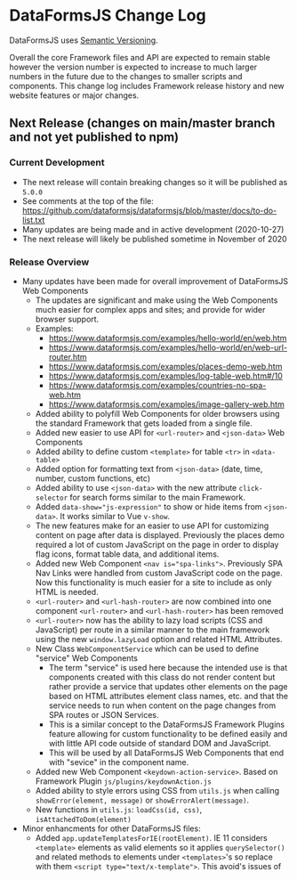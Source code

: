 # DataFormsJS Change Log

DataFormsJS uses [Semantic Versioning](https://docs.npmjs.com/about-semantic-versioning).

Overall the core Framework files and API are expected to remain stable however the version number is expected to increase to much larger numbers in the future due to the changes to smaller scripts and components. This change log includes Framework release history and new website features or major changes.

## Next Release (changes on main/master branch and not yet published to npm)

### Current Development

* The next release will contain breaking changes so it will be published as `5.0.0`
* See comments at the top of the file: https://github.com/dataformsjs/dataformsjs/blob/master/docs/to-do-list.txt
* Many updates are being made and in active development (2020-10-27)
* The next release will likely be published sometime in November of 2020

### Release Overview

* Many updates have been made for overall improvement of DataFormsJS Web Components
  * The updates are significant and make using the Web Components much easier for complex apps and sites; and provide for wider browser support.
  * Examples:
    * https://www.dataformsjs.com/examples/hello-world/en/web.htm
    * https://www.dataformsjs.com/examples/hello-world/en/web-url-router.htm
    * https://www.dataformsjs.com/examples/places-demo-web.htm
    * https://www.dataformsjs.com/examples/log-table-web.htm#/10
    * https://www.dataformsjs.com/examples/countries-no-spa-web.htm
    * https://www.dataformsjs.com/examples/image-gallery-web.htm
  * Added ability to polyfill Web Components for older browsers using the standard Framework that gets loaded from a single file.
  * Added new easier to use API for `<url-router>` and `<json-data>` Web Components
  * Added ability to define custom `<template>` for table `<tr>` in `<data-table>`
  * Added option for formatting text from `<json-data>` (date, time, number, custom functions, etc)
  * Added ability to use `<json-data>` with the new attribute `click-selector` for search forms similar to the main Framework.
  * Added `data-show="js-expression"` to show or hide items from `<json-data>`. It works similar to Vue `v-show`.
  * The new features make for an easier to use API for customizing content on page after data is displayed. Previously the places demo required a lot of custom JavaScript on the page in order to display flag icons, format table data, and additional items.
  * Added new Web Component `<nav is="spa-links">`. Previously SPA Nav Links were handled from custom JavaScript code on the page. Now this functionality is much easier for a site to include as only HTML is needed.
  * `<url-router>` and `<url-hash-router>` are now combined into one component `<url-router>` and `<url-hash-router>` has been removed
  * `<url-router>` now has the ability to lazy load scripts (CSS and JavaScript) per route in a similar manner to the main framework using the new `window.lazyLoad` option and related HTML Attributes.
  * New Class `WebComponentService` which can be used to define "service" Web Components
    * The term "service" is used here because the intended use is that components created with this class do not render content but rather provide a service that updates other elements on the page based on HTML attributes element class names, etc. and that the service needs to run when content on the page changes from SPA routes or JSON Services.
    * This is a similar concept to the DataFormsJS Framework Plugins feature allowing for custom functionality to be defined easily and with little API code outside of standard DOM and JavaScript.
    * This will be used by all DataFormsJS Web Components that end with "sevice" in the component name.
  * Added new Web Component `<keydown-action-service>`. Based on Framework Plugin `js/plugins/keydownAction.js`
  * Added ability to style errors using CSS from `utils.js` when calling `showError(element, message)` or `showErrorAlert(message)`.
  * New functions in `utils.js`: `loadCss(id, css)`, `isAttachedToDom(element)`
* Minor enhancments for other DataFormsJS files:
  * Added `app.updateTemplatesForIE(rootElement)`. IE 11 considers `<template>` elements as valid elements so it applies `querySelector()` and related methods to elements under `<templates>`'s so replace with them `<script type="text/x-template">`. This avoid's issues of <template> elements that contain embedded content. Previously this was only handled once per page load but now is handled (for IE only) when views are rendered.
  * Added features in `js/plugins/dataBind.js` based on the Web Components version.
  * New file `js/extensions/format.js` which is used with the Web Components Polyfill
  * Updated `js/plugins/filter.js` so that it shows 0 count for empty tables. Previously it expected the table to have at least one `<tbody>` element. A similar update was made for `js/web-components/input-filter.js`
  * Previously if using `<template>` with `jsonData` page types all `.is-loading, .has-error, .is-loaded` elements could quickly flash on screen during page changes. This has been fixed.
* Enhancements for "JavaScript Controls" in the standard Framework. The Framework JavaScript Controls are a similar concept to Web Components but work with all Browsers.
  * Added ability to easily reload  by calling `app.activeJsControls(control)`. Updating already loaded controls is not common but can be used in very specific scenarios. For example the new Web Components Polyfill uses it.
  * Update API to include `model` as a parameter in `control.onLoad(element, model)`
  * Specific controls `<data-table>` and `<data-list>` have significant new functionality based on the matching Web Components that allows for basic templating from HTML. The template syntax is based on JavaScript template literals (template strings) and with the new features basic sites or apps that previously required Handlebars or Vue for templating could possibly use these instead. Use of templating requires using a new file `js/extensions/jsTemplate.js`.
  * Data Attributes for JavaScript controls will not use boolean data types when "true" or "false" are specified. This was created for the new `data-load-only-once` attribute added to `js/controls/json-data.js` for compatability with the Web Components version. A new `fromCache` option was added as a parameter to `onFetch` based on this change.
  * Added new functions `app.unloadUnattachedJsControls()` and `app.unloadJsControl(jsControl)`. They are mostly for internal use but are available for advanced usage if needed.
* Image Gallery Update for Overlay when `title/alt` is not used:
  * All versions updated (Web Component, Framework Plugin, React)
  * By default if title is not used the position `{index}/{end}` is displayed. Previously it aligned to the left of the screen. Now it will be aligned in the right of the screen only if title is missing which matches the behavior if the title is included
  * To change position see the following CSS examples (works in all browsers included IE):
    * `.image-gallery-overlay div.no-title { justify-content: flex-start; }`
    * `.image-gallery-overlay div.no-title { justify-content: center; }`
* Bug fix for `js/pages/entryForm.js` where the `saveUrl` did not allow for variables from the model if the URL of the page did not include any URL parameters.

### Breaking Changes

For the standard Framework most breaking changes are minor and only expected to affect internal API's and examples. Several Framework "JavaScript Controls" were updated to match behavior of the Web Components in order to provide more features and so they can be used with the new Web Components Polyfill. If you developed a site or app with any of the breaking changes they are quick to update.

The Web Components have the most complex breaking changes related to API usage however due to the complexity of the earlier API it's unlikely to affect any site. If a site did use the ealier API it is generally quick to update as well.

* Removed `<url-hash-router>`
  * This can now be replaced with `<url-router>`
  * `<url-router>` previously only worked with HTML5 History Routes `pushState/popstate`. To use history routes now use `<url-router mode="history">`
* `js/web-components/utils.js` - Removed `showOldBrowserWarning()`. The feature has been replaced with the new `js/web-components/polyfill.js` and a function `usingWebComponentsPolyfill()`
* Web Components API for `<json-data>`, `<url-router>` have been changed significantly. Previously the API required `async/await` from module JavaScript and was complex to use. It has now been simplified so that events bubble up to the document can be handled easily from the root document event listener and so standard JavaScript functions can be called from HTML attributes.
  * **Before Update:** https://github.com/dataformsjs/dataformsjs/blob/c23bf5e4cd9e826c61313877ae0c2d2da6d6f889/examples/places-demo-web.htm
  * **After Update:** https://github.com/dataformsjs/dataformsjs/blob/master/examples/places-demo-web.htm
* `js/plugins/filter.js` - Removed error alert for text `Column filter requires a table to be correctly defined` that happened if a table was missing when the filter was loaded. The reason is that it makes sense for certain apps to have a defined filter and only optionally include the table.
* `js/controls/data-table.js` - Replaced `data-source` with `data-bind` and now `<data-table>` will be converted to a `<div>` with a `<table>` in the `<div>` instead of converting to a `<table>` directly. Additionaly `<template>` support has been added.
  * Code before Update:
  ~~~html
  <data-table
      class="countries click-to-highlight"
      data-source="countries"
      data-labels="Code, Name, Size (KM), Population, Continent"
      data-i18n-attr="data-labels"
      data-sort
      data-sort-class-odd="row-odd"
      data-sort-class-even="row-even">
  </data-table>
  ~~~
  * Code after Update:
  ~~~html
  <data-table
      data-bind="countries"
      data-labels="Code, Name, Size (KM), Population, Continent"
      data-i18n-attr="data-labels"
      data-table-attr="
          class=countries click-to-highlight,
          data-sort
          data-sort-class-odd=row-odd,
          data-sort-class-even=row-even">
  </data-table>
  ~~~
  * See code comments in examples for more:
    * `http://127.0.0.1:8080/places-demo-js` - https://github.com/dataformsjs/dataformsjs/blob/master/examples/places-demo-js.htm
* `js/controls/data-list.js`
  * Replaced `data-source` with `data-bind` and now `<data-list>` will be converted to a `<div>` with a `<ul>` in the `<div>` instead of converting to a `<ul>` directly.
  * `<template>` support has been added.
* `js\web-components\data-list.js`
  * Removed `root-class` attribute and replaced it with `root-attr` which allows for any attribute
* Rename `jsPlugins.js` function `refreshJsPlugins()` to `refreshPlugins()` so it matches the standard Framework.
  * Affects Web Components and React
  * `js/web-components/jsPlugins.js`
  * `js/react/jsPlugins.js`
* Combined Framework Pluings `js/pugins/navList.js` and `js/pugins/navLinks.js`
  * All demos used `navLinks.js` and only the main site used `navList.js`
  * `navList.js` has been deleted but the functionality can now be handled by using `navLinks.js` and setting the following option from JavaScript: `app.plugins.navLinks.itemSelector = 'nav li';`

## 4.8.0 (October 5, 2020)

* Added new API function for Framework plugins for reloading plugin.
  * `app.plugins[name].reload()`
  * This makes using plugins easier for basic HTML pages that are not Single Page Apps (SPA).
  * Example usage, before the update if an basic HTML app make content changes and needed to reload a plugin it would look like this for plugins that needed to call `onRouteUnload()`:
    * ```js
      app.plugins.imageGallery.onRouteUnload();
      app.refreshPlugins();
      ```
    * or:
    * ```js
      app.plugins.imageGallery.onRouteUnload();
      app.plugins.imageGallery.onRendered();
      ```
  * Now a single easier to read line can be used:
    ```js
    app.plugins.imageGallery.reload();
    ```
  * The function gets defined and added automatically by the root `DataFormsJS|app` object when `app.addPlugin()` is called. If a reload function or property already exists on the plugin the no change is made to the plugin.
  * File updated: `js/DataFormsJS.js` https://github.com/dataformsjs/dataformsjs/blob/master/js/DataFormsJS.js
* Added default `cursor: pointer` for React and Framework Image Gallery Controls.
  * Files Updated:
    * `js/plugins/imageGallery.js` https://github.com/dataformsjs/dataformsjs/blob/master/js/plugins/imageGallery.js
    * `js/react/es6/ImageGallery.js` https://github.com/dataformsjs/dataformsjs/blob/master/js/react/es6/ImageGallery.js
  * The Web Component Version `js/web-components/image-gallery.js` already had this behavior.

## 4.7.1 (October 1, 2020)

* Fixed warnings that showed up on React DevTools when using development builds. The errors didn't affect production builds of React so it wasn't caught earlier.
  * `js/react/es6/JsonData.js` https://github.com/dataformsjs/dataformsjs/blob/master/js/react/es6/JsonData.js
  * `js/react/es6/ImageGallery.js` https://github.com/dataformsjs/dataformsjs/blob/master/js/react/es6/ImageGallery.js
  * Also related updated all React Examples to not have warnings. Example, replaced `class` with `className` in HTML examples.

## 4.7.0 (October 1, 2020)

* `js/plugins/clickUrlAction.js`
  * Added actions `refresh-plugins` and `call-function`
  * `refresh-plugins` can be used on Vue apps instead of `update-view` which only works for Handlebars and other templating engines
  * `refresh-plugins` is used on the Vue Entry Form Demo https://www.dataformsjs.com/examples/entry-form-demo-vue.htm
  * `call-function` is generic and allows an app to call any global JavaScript function

## 4.6.3 (September 30, 2020)

* Image Gallery Controls
  * Added opacity change on forward and back button hover for desktop users
  * Reason is because the pointer cursor shows for the entire screen so having opacity change on the button hover provides better indication that the button action is different than the image or overlay.
  * All controls updated:
    * `js/web-components/image-gallery.js` https://github.com/dataformsjs/dataformsjs/blob/master/js/web-components/image-gallery.js
    * `js/plugins/imageGallery.js` https://github.com/dataformsjs/dataformsjs/blob/master/js/plugins/imageGallery.js
    * `js/react/es6/ImageGallery.js` https://github.com/dataformsjs/dataformsjs/blob/master/js/react/es6/ImageGallery.js

## 4.6.2 (September 30, 2020)

* `js/plugins/listEditor.js` - Bug fix where `<input type="checkbox">` or `<input type="radio">` did not track changes on some modern browsers `Samsung Internet for Android` and `UC Browser - Windows Desktop`. The reason is because `oninput` was used instead of `onchange`. Previously `onchange` was only used for `IE 11` but now it's used for all browsers on checkboxes and radio controls.
* Fixed Local development issue (localhost only) with `UC Browser` where `https://polyfill.io` was not included in the CSP (Content Security Policy)
  * https://github.com/dataformsjs/dataformsjs/blob/master/examples/server.js

## 4.6.1 (September 30, 2020)

* `js/plugins/filter.js` - Previous release included improved filter for `<select>` and `<textarea>` but did not include them on the optimization check if `<input>` was missing.
* `js/web-components/url-router.js` - Removed old commented out functions that were never used but accidently left in code. Fix invalid query selector `a[href^="/"]:not([data-no-pushstate])` that was missing that last `)`. This didn't cause an error on any tested browsers. It would cause an error on IE or older iOS/Safari however those browsers don't support Web Components anyways.
* Additionally the JSX Loader Docs have been updated with additional info on using `<LazyLoad>`
  * https://github.com/dataformsjs/dataformsjs/blob/master/docs/jsx-loader.md
  * https://github.com/dataformsjs/dataformsjs/blob/master/docs/jsx-loader.pt-BR.md
  * https://github.com/dataformsjs/dataformsjs/blob/master/docs/jsx-loader.zh-CN.md

## 4.6.0 (September 29, 2020)

### Release Overview

* This release contains many small updates, in general:
  * Framework Entry Form Scripts now work with Vue. The existing Handlebars demo has been updated and a new Vue demo created.
  * Vue 3.0.0 has been confirmed to work with DataFormsJS. No changes needed from previous release, however some new functions are available for working with Vue.
  * Image Gallery controls are updated for improved User Experience (UX) and better Accessibility on Desktop Computers.
  * Image Gallery now includes support for next-gen images (AVIF and WebP)

### Release Details

* Added features and additional examples pages for Vue
  * All Handlebar Examples now have a corresponding Vue Example
  * All Standard Framework files now support Vue
  * Originally DataFormsJS was created to use Handlebars so until this release not all Framework scripts worked with Vue
* Confirmed Vue 3.0.0 Release works with the Framework, previously earlier Beta and Release Candidate versions were confirmed.
  * https://www.dataformsjs.com/unit-testing/vue-3
  * Most pages currently point to the latest release of Vue 2 `2.6.12` so that they work with IE and older mobile devices
* Added Vue support for the Framework `entryForm` page object and related plugins
  * Both Vue 2 and Vue 3 are supported
  * Scripts Updated:
    * `js/pages/entryForm.js` https://github.com/dataformsjs/dataformsjs/blob/master/js/pages/entryForm.js
    * `js/plugins/listEditor.js` https://github.com/dataformsjs/dataformsjs/blob/master/js/plugins/listEditor.js
    * `js/plugins/clickUrlAction.js` https://github.com/dataformsjs/dataformsjs/blob/master/js/plugins/clickUrlAction.js
  * New Demo is available for Vue, previously these scripts only worked with template engines such as Handlebars.
  * https://www.dataformsjs.com/examples/entry-form-demo-vue.htm
  * Added support for `hidden` attribute on the `entryForm` page object when using `class="show-after-form-load"` elements. Peviously `style="display:none;"` was required on the element.
* `entryForm.js` - Additional Updates:
  * Improved IE 11 support so that `null` values to not get displayed as `"null"` strings in input elements when adding new records.
  * Replaced Internal Model Prop `textMessages: { savingRecord: 'Saving Record...', deletingRecord, recordSaved, recordDeleted, confirmDelete, }` with `savingRecordText: 'Saving Record...'` and related properties so that apps can overwrite the default action text from an HTML template.
* Add Vue Directive `format-yes-no` to `js/extensions/vue-directives.js`
  * If the case-insensitive value to bind is one of the following `[true, 1, yes]` then `Yes` will be displayed otherwise `No` will be displayed.
* `js/DataFormsJS.js` https://github.com/dataformsjs/dataformsjs/blob/master/js/DataFormsJS.js
  * Added new helper functions for working with Vue
    * `app.isUsingVue()`
    * `app.isUsingVue2()`
    * `app.isUsingVue3()`
    * These function would generally be used by page objects, plugins, etc that need to support both Vue and other templating engines such as Handlebars.
  * Added a helpful `console.error()` message for developers if a `data-lazy-load="name"` script was not found
  * Converted two `console.info` statements to `console.warn`
* `js/extensions/events.js` https://github.com/dataformsjs/dataformsjs/blob/master/js/extensions/events.js
  * Converted two `console.log` statements to `console.error()` statements and added an additional `console.error()`. These provide helpful messages to developers.
* `js/extensions/validation.js` https://github.com/dataformsjs/dataformsjs/blob/master/js/extensions/validation.js
  * Added seperate text message for integer validation: `app.validation.text.typeNumberInt = '[{field}] needs to be entered as a integer.'`. This can be overwritten by an app.
  * Bug fix were `data-type="int|float"` would return `true` for invalid numbers when `parseInt()` and `parseFloat()` failed. This didn't affect the numbers sent to the server and only client-side validation messages.
* Entry Form and List Editor Updates for IE
  * Example Page was previously broken on IE due to `js/pages/entryForm.js` being loaded without a polyfill for `Object.assign`. Using `app.LazyLoad` in the page HTML fixed the example. They entry form and related code worked with IE, simply the example was not working.
    * https://www.dataformsjs.com/examples/entry-form-demo-hbs.htm
  * `js/plugins/listEditor.js` - Fix so that checkbox and radio changes would be tracked. This affected IE 11 because IE 11 was not tracking `element.oninput` for checkboxes and radio inputs.
* Added Framework Plugin for pickadate.js - https://amsul.ca/pickadate.js/
  * `js/plugins/pickadate.js` https://github.com/dataformsjs/dataformsjs/blob/master/js/plugins/pickadate.js
  * Example is included on the entry form demos
* `js/plugins/filter.js` https://github.com/dataformsjs/dataformsjs/blob/master/js/plugins/filter.js
  * Added new attribute `data-filter-search-text="{{search text}}"` that can be used to specify the text that should be filter rather than the element's `textContent` and `<input>` elements
  * Example usage is on the main site's quick reference page. Previously all text was included in the filter which resulted in too many code templates being returned.
  * With the new feature only the Title text is included in the feature which results in a better user experience (UX).
  * https://www.dataformsjs.com/en/quick-reference
* `js/web-components/data-list.js` https://github.com/dataformsjs/dataformsjs/blob/master/js/web-components/data-list.js
  * Added support for `index` enumeration variable in the rendered template.
  * This can be used to add a `tabindex` to the rendered HTML or used with other actions needed by the page.
  * If the list item object already contains and `index` property it will be used instead.
  * Template errors will now show on screen
  * New attribute `error-class` that allows for control over how errors are displayed. If not included they will use a basic style (white text, red background, margin, padding).
  * Updated Example: https://www.dataformsjs.com/examples/web-components-data-list.htm
* Image Gallery Updates
  * `js/web-components/image-gallery.js` https://github.com/dataformsjs/dataformsjs/blob/master/js/web-components/image-gallery.js
  * `js/plugins/imageGallery.js` https://github.com/dataformsjs/dataformsjs/blob/master/js/plugins/imageGallery.js
  * `js/react/es6/ImageGallery.js` https://github.com/dataformsjs/dataformsjs/blob/master/js/react/es6/ImageGallery.js
  * Update for improved User Experience (UX) on Desktop Computers:
    * All updates are for better Accessibility so that the image gallery can now fully function from either the keyboard or a mouse.
    * Added ability to show the overlay from a press of the spacebar on the keyboard. Previously a mouse click was required to show the overlay.
    * Added `Back` and `Forward` Buttons to the overlay that appear by default for Desktop computers. Previously navigation only worked through the keyboard left and right arrow keys.
    * `Back` and `Forward` Buttons will only show by default on desktop computers when the user clicks the thumbnail image. By default on Mobile devices (determine from `userAgent`) or if using the keyboard spacebar to start the overlay the buttons will now show. The reason is that the buttons can overlap the image so if using a keyboard or swiping on mobile they are not needed (or desired).
    * `Back` and `Forward` Button visibility and other features can be easily changed through CSS from the page.
  * Added support for for next-gen images (AVIF and WebP)
    * See DataFormsJS examples for usage
    * Image Format Details:
      * https://developers.google.com/speed/webp
      * https://jakearchibald.com/2020/avif-has-landed/
* `js/plugins/modalAlert.js` https://github.com/dataformsjs/dataformsjs/blob/master/js/plugins/modalAlert.js
  * Removed un-needed `console.log` statement that was left from development
* Added example with code comments for documentation of using CSP (Content Security Policy) with DataFormsJS for the examples when running from localhost
  * https://github.com/dataformsjs/dataformsjs/blob/master/examples/server.js
* Fix Date Formatting in templating functions to use no Timezone with a basic date format `YYYY-MM-DD`.
  * Previously the value would be parsed from `new Date(value)` which resulted in local timezone conversion depending on browser.
  * Updated:
    * React Class `Format.date()` - `js/react/es6/Format.js` https://github.com/dataformsjs/dataformsjs/blob/master/js/react/es6/Format.js
    * Handlebars Helper `formatDate` - `js/extensions/handlebars-helpers.js` https://github.com/dataformsjs/dataformsjs/blob/master/js/extensions/handlebars-helpers.js
    * Vue Directive `v-format-date` - `js/extensions/vue-directives.js` https://github.com/dataformsjs/dataformsjs/blob/master/js/extensions/vue-directives.js
* `js/plugins/filter.js`
  * Improved filter selection for tables that contain `<input> <select> <textarea>` in the cell nodes
* Click To Highlight Plugin and Related Updates
  * `js/plugins/clickToHighlight.js` - Prevent highlight changes when a `<a>` element is clicked. The reason is because it causes a quick flash of the highlighted style on the row before the page changes. Since the user is clicking to another page rather than highlighting a row the style change is not desired.
  * `js/web-components/data-table.js` - Added similar functionality using new attribute `highlight-class`.
  * React Places Demos have been updated with similar functionality using basic JavaScript functions.
* Updated Places Demo App for Web Components and plain JavaScript version to include custom JS code on the main page to show how Date and Number formatting can be handled
  * https://www.dataformsjs.com/examples/places-demo-web.htm
  * https://www.dataformsjs.com/examples/places-demo-js.htm

## 4.5.5 (September 11, 2020)

* Minor Bug Fix for Image Gallery Controls.
  * A console error could occur on some cases if the user was on a slow device and the image had partialy loaded but they clicked off the overlay because the `Loading...` label was being set with a `hidden` attribute after it was unloaded. An actual error alert would show on the standard framework when using `<html data-show-errors>`.
  * All Versions updated:
    * Framework Plugin: `js/plugins/imageGallery.js`
    * Web Component: `js/web-components/image-gallery.js`
    * React Component: `js/react/es6/ImageGallery.js`
* Confirmed Vue 3 (RC 10) works with the Framework, previously RC 8 was confirmed
  * https://www.dataformsjs.com/unit-testing/vue-3

## 4.5.4 (September 11, 2020)

* Minor UX (User Experience) Improvements for Image Gallery Controls.
  * Updated `Loading...` indicator so that CSS padding and background color match the index and title elements
  * Changed `Loading...` indicator so that it shows if the image takes longer than 2 seconds to load rather than 1 second. On tested mobile devices with low or mid-range bandwidth this was a better interval.
  * On Framework Plugin and Web Component `<img alt="{title}">` can be used for the overlay title if the attribute `title` is missing.
  * All Versions updated:
    * Framework Plugin: `js/plugins/imageGallery.js`
    * Web Component: `js/web-components/image-gallery.js`
    * React Component: `js/react/es6/ImageGallery.js`

## 4.5.3 (September 10, 2020)

* Improvements for UX (User Experience) of Image Gallery Controls so a `Loading...` element is displayed for images that take longer than 1 second to load. Both element and timeout can be changed through the API. All Versions updated:
  * Framework Plugin: `js/plugins/imageGallery.js`
  * Web Component: `js/web-components/image-gallery.js`
  * React Component: `js/react/es6/ImageGallery.js`
  * All example code pages updated for the new feature:
    * https://www.dataformsjs.com/examples/image-gallery-vue.htm
    * https://www.dataformsjs.com/examples/image-gallery-react.htm
    * https://www.dataformsjs.com/examples/image-gallery-hbs.htm
    * https://www.dataformsjs.com/examples/image-gallery-web.htm

## 4.5.2 (September 4, 2020)

* Minor CSS update for `js/web-components/old-browser-warning.js` so that the warning displays full screen width on IE 11 for all or most pages

## 4.5.1  (August 28, 2020)

* Add Default `z-index: 99999` to the overlay in the new Framework Plugin: `js/plugins/modalAlert.js`
  * https://github.com/dataformsjs/dataformsjs/blob/master/js/plugins/modalAlert.js

## 4.5.0  (August 28, 2020)

* Add Framework Plugin: `js/plugins/modalAlert.js`
  * Example Usage:
  ~~~html
  <style>
  .modal-overlay .modal-content {
      background-color: black;
      padding: 40px 80px;
      color: white;
      font-size: 1.5em;
  }
  </style>
  <div class="modal-content"
      hidden
      data-show-every="1 day">
    50% OFF SITEWIDE + FREE SHIPPING ON ALL U.S. ORDERS
  </div>
  ~~~
  * Attribute `data-show-every` is optional and allows for simple text to interval conversion, works only with time ranges in a single duration [second(s), minute(s), hour(s), day(s)]. Examples:
      * 30 seconds
      * 1 MINUTE
      * 12 Hours
      * 1 day
  * If the element has an optional [data-hide-on-page-load] attribute then the modal will not be displayed by default and the app can showing it by calling `app.plugins.modalAlert.showModal()`.
  * Plugin is small and easy to copy and customize if an app needs similar behavior

## 4.4.2 (August 13, 2020)

* Minor CSS updates for Image Gallery Controls so that Title and Index `div` displays to a max-width of 1300px. Code comments also updated on different options for overriding the default CSS. All Versions updated:
  * Framework Plugin: `js/plugins/imageGallery.js`
  * Web Component: `js/web-components/image-gallery.js`
  * React Component: `js/react/es6/ImageGallery.js`
* Website Updates (not affecting NPM)
  * Image Gallery Demos
    * Added Example Code and Usage to all Image Gallery Demos
    * Added Vue Demo `http://127.0.0.1:8080/image-gallery-vue`
    * Layout Improvements for IE 11 (Handlebars and React)
  * Added Vue 3 using JSX Experimental Demo: `http://127.0.0.1:8080/examples/hello-world/en/vue3-with-jsx.htm`

## 4.4.1 (August 12, 2020)

* Minor CSS updates for Image Title and Index on Image Gallery Controls so that a light transparent background shows by default. All Versions updated:
  * Framework Plugin: `js/plugins/imageGallery.js`
  * Web Component: `js/web-components/image-gallery.js`
  * React Component: `js/react/es6/ImageGallery.js`

## 4.4.0 (August 12, 2020)

* Bug fix for `js/react/jsxLoader.js` so that the `less than or equal to` operator `<=` is not parsed as an Element
* New Features and Enhancements for Image Gallery plus fixes for IE 11
  * All Versions updated:
    * Framework Plugin: `js/plugins/imageGallery.js`
    * Web Component: `js/web-components/image-gallery.js`
    * React Component: `js/react/es6/ImageGallery.js`
  * Enhancements
    * On mobile devices swiping in the middle of the screen no longer triggers the overlay to close accidently on the click event. Previously this would occur from time to time.
    * Minor performance updates related to preloading images so that the loading code is called only once per image.
  * New Features
    * If `title` attribute is specified on the `img` tag, `image-gallery` web component, or included with data source for React then it will be displayed at the bottom of the screen.
    * Image Index/Position is now displayed be default and can be easily hidden from CSS by the calling app if desired
  * IE 11 Fixes
    * Layout improvements for Image Overlay so image is not cut off on narrow windows (IE flexbox issue)
    * Fixed issue with arrow and escape keys not working
  * Demo Pages:
    * https://www.dataformsjs.com/examples/image-gallery-web.htm
    * https://www.dataformsjs.com/examples/image-gallery-react.htm
    * https://www.dataformsjs.com/examples/image-gallery-hbs.htm

## 4.3.0 (August 11, 2020)

* New Feature - Image Gallery
  * Framework Plugin: `js/plugins/imageGallery.js`
  * Web Component: `js/web-components/image-gallery.js`
  * React Component: `js/react/es6/ImageGallery.js`
  * Demo Pages
    * `examples/image-gallery-hbs.htm`
    * `examples/image-gallery-web.htm`
    * `examples/image-gallery-react.htm`
* New Framework Plugin `js/plugins/onePageSite.js`
  * This plugin allows for one page style web sites where a nav link will scroll to a target element on the page.
  * By default DataFormsJS is used for single page apps however when using this script other framework plugins and controls can be easily used with one page sites.
  * Demo Pages:
    * `examples/one-page-site-hbs.htm`
    * `examples/one-page-and-spa-hbs.htm`
* `js/DataFormsJS.js`
  * Added new API function for plugins `onAllowRouteChange(path)` that allows for plugins to cancel the route from changing on Single Page Apps (SPA)
  * This API function was created for the new `onePageSite.js` plugin
* `js/extensions/handlebars-helpers.js`
  * New Helper function `jsonEncode` - Encode an object as a JSON value, this is useful when adding related object data for an element in a [data-*] attribute of the element.

## 4.2.2 (July 13, 2020)

* `js/react/jsxLoader.js`
  * Added `jsxLoader.globalNamespaces` and improved `jsxLoader.addBabelPolyfills()` so that global namespaces can be defined more with less code and so that more modules are handled automatically. This is being added for a new demo with `React-Toastify` at https://awesome-web-react.js.org/ which will be published after the new release.
  * Added `Object.values` and `Array.prototype.findIndex` to `jsxLoader.polyfillUrl`.
  * Updated 'jsxLoader.babelUrl' from version `7.8.4` to version `7.10.4`. New URL: `https://unpkg.com/@babel/standalone@7.10.4/babel.js`
* Added config file for ESLint `.eslintrc.js` and added `eslint` as a dev dependency in `package.json`
  * All code is valid based on defined rules so no changes to framework code were needed.

## 4.2.1 (June 17, 2020)

* `js/DataFormsJS.js`
  * Improvements for Vue 2 so that long running tasks can still run in the background after a user goes to a new page in an SPA.
  * New setting added `app.settings.clearVue2WatchersOnRouteUnload` which defaults to `false`.
  * Originally Vue 2 Instances View Models were converted back to plain JavaScript objects on route changes to reduce the number of watchers that exist in memory when a models was not for the active page.
  * By default this will result in more Vue watchers being created on SPA's that have many pages, however for pages that have long running functions in the background that update the model the results are more predictable for the user because when they go back to the original page it will show the updates.
  * In general this has a minimal performance impact for most apps but if needed watchers can still be cleared using the new setting.
  * To see how this works try this example: https://www.dataformsjs.com/examples/image-classification-vue.htm
    * When using Vue 2 upload several images then quickly move to another tab while the images are still uploading.
    * After you have clicked off the main page type `app.models` into DevTools and you can see that the model for the main page is a Vue Model.
    * Once you come back to the original page then the prediction should be displayed for each image.
    * Then from DevTools execute `app.settings.clearVue2WatchersOnRouteUnload = true` and try the same steps.
    * If you type `app.models` into DevTools from another page you will now see that the original model is a plain JavaScript object.
    * Once you come back to the original page the images will still show `Loading ...` however there will be fewer Vue watchers for the app.
    * This does not affect Vue 3 or other view engines such as Handlebars because the original model reference is still kept in memory at `app.models`.
* `js/plugins/filter.js`
  * Updated anonymous functions on event handlers to used named function expressions which makes it easier to find the source code from Browser DevTools.
  * Updated code comments in `onRouteUnload()` with more details on how it works with Vue 3 compared to other plugins.
* Started including version number in code comments of several minimized files. This makes it clear which version is being used if referencing the latest version (rather than a specific version) from a CDN. For example: https://cdn.jsdelivr.net/npm/dataformsjs@latest/js/DataFormsJS.min.js
  * `js/DataFormsJS.min.js`
  * `js/react/jsxLoader.min.js`
  * `js/react/es5/DataFormsJS.min.js`
  * `js/web-components/json-data.min.js`
  * `js/web-components/url-hash-router.min.js`

## 4.2.0 (June 16, 2020)

* Added Support for Vue 3 (Beta 15) to the main DataFormsJS Framework, updated files:
  * `js/DataFormsJS.js`
  * `js/controls/json-data.js`
  * `js/extensions/vue-directives.js`
  * `js/plugins/filter.js`
  * `js/plugins/i18n.js`
* For all example pages and the Code Playground Templates Vue 2 can simply be swapped out with Vue 3 and the pages/apps will work as expected.
* Vue 3 is still in Beta so additional updates may be required before or after the final release of Vue 3.
* Vue 2 - Improved support for the `v-cloak` directive to hide the view while it is rendering. Previously this was set on individual elements in the template however for compatibility with both Vue 2 and Vue 3 this is now handled automatically by DataFormsJS on the main view element. By default DataFormsJS adds required CSS for v-clock from the properties `app.vueCss` and `vueStyleId`.
* Vue 2 - Added support for `computed` properties to be defined directly on the page object. Previously `computed` properties had to be defined on the controller object which made it harder to define `computed` properties since controllers are typically setup in HTML rather than JavaScript. Also works with Vue 3. Example usage: `examples/template-files-vue.htm`
* Added support to allow model properties the `filter.js` attributes `data-filter-results-text-all` and `data-filter-results-text-filtered`, example usage: `examples/html/regions-vue.htm` and `examples/html/regions-hbs.htm`

## 4.1.0 (May 21, 2020)

* Web Component `<data-list>` new features for rendering templates from `<template>` elements using [Template literals](https://developer.mozilla.org/en-US/docs/Web/JavaScript/Reference/Template_literals)
  * The update includes 3 new attributes for `<data-list>`: `[template-selector], [root-element], [root-class]`
  * Example Source: https://github.com/dataformsjs/dataformsjs/blob/master/examples/web-components-data-list.htm
  * Example Demo: https://dataformsjs.com/examples/web-components-data-list.htm
* **Thanks Li Jun Hui and eGirlAsm** for helping with Chinese translations!
  * https://github.com/lijunhuippl
  * https://github.com/eGirlAsm

## 4.0.1 (March 12, 2020)

* `jsxLoader.js` - Fix for incorrect parsing of JavaScript comments nested with-in elements

## 4.0.0 (March 12, 2020)

* Breaking Changes - Relatively minor but they are breaking so a new major release number is being used:
  * Removed previously depreciated `PolyfillService` Component/Class.
  * Removed support for `I18n` without the use of a `fetch` polyfill for legacy browsers.
  * Both of these items are no longer needed due to creation of `jsxLoader.js` and for build tools `create-react-app`, etc Polyfills can be bundled.
* `jsxLoader.js` - General improvements for additional JSX Syntax
  * Fixed issue where links `https://` were being partially parsed as single-line comments inside of an element
  * Improved loop syntax elements needed to be enclosed in a `()` in certain situtations
  ```jsx
    // Before
    {props.data && props.data.categories && props.data.categories.map(category => {
        return (<Category item={category} />)
    })}

    // After
    {props.data && props.data.categories && props.data.categories.map(category => {
        return <Category item={category} />
    })}
  ```
  * Fixed issue where some characters such as '>' were being parsed within prop strings:
  ```jsx
    <InputFilter filter-selector="section.category ul > li" />
  ```
  * Added `Array.prototype.find` to Polyfill Bundle for Legacy Browsers
* Added new JavaScript class `Cache` for simple state caching and re-use with React and Preact Apps.
* React `InputFilter` Component
  * Added a new `afterFilter` property to allow applications to define a custom events once data is filtered
  * Previously if using a label to show filter results from [filter-results-selector] both [filter-results-text-all] and [filter-results-text-filtered] were required; now only one property is required.
* DataFormsJS Framework Object `DataFormsJS.js`
  * Added `app.settings.lazyTemplateSelector` to allow for loading screens between page views when using `app.lazyLoad`. In most cases loading logic is used on actual page content however this helps with the user experince to indicate page change on slow mobile devices and scripts are being loaded.
  * Added `Array.prototype.find` to Polyfill Bundle for Legacy Browsers

## 3.6.2 (February 25, 2020)

* `jsxLoader.js`
  * Added support for Shorthand React.Fragment Syntax `<>`
  * Switched Babel Standalone from Version 6 to Version 7.8.4
  * Switched eval code syntax to use `new Function('"use strict";' + jsxLoader.evalCode)();` instead of `eval(jsxLoader.evalCode);`
  * Load additional Polyfills from `polyfill.io` service and added `jsxLoader.addAdditionalPolyfills()` function.
  * Added additional Unit Tests

## 3.6.1 (February 20, 2020)

* Bug fix `<LazyLoad>` so that it works with Safari on iOS 9 when using Dynamic Components in the `isLoaded` prop.

## 3.6.0 (February 20, 2020)

* Added Web Based Compiler for React/JSX `jsxLoader.js`.
  * For use as an alternative to Babel, webpack, etc
  * Also works for React alternatives including Preact and Alibaba Rax
  * All React Demos on the main web site and repository now use `jsxLoader.js`
  * Added additional demos to the main site for React and initial demos for Preact and Rax
* Added new `LazyLoad` React Component for code splitting of JSX code on large apps and lazy loading of JavaScript and CSS files.
* Added Initial Unit Testing for React Components and the JSX Loader
* `JsonData` Component
  * Added GraphQL Support with new properties:
    * `graphQL={true}`
    * `query="{query}"`
    * `querySrc="{url}"`
    * `variables={}`
* Added `js/scripts/polyfills.js` using feature detection to polyfill `trimStart()`, `trimEnd()`, `trimLeft()`, and `trimRight()`
* With the new features this `PolyfillService` Component/Class is being depreciated and will be removed in a future release. A console warning is provided if using the class. A console warning is also included in the `I18n` class which currently uses either `fetch` or `XMLHttpRequest`.

## 3.5.4 (February 20, 2020)

* `DataFormsJS` - Added pollyfill check and support if `Promise.prototype.finally` is missing. This was found to affect the UC Browser.
* `JsonData` Component
  * Added support for missing `isLoaded` elements so that `JsonData` can be used to ping the server without displaying data. For example `<JsonData url="https://www.dataformsjs.com/data/geonames/countries" />`
  * Update for `onViewUpdated` event so that is called on the initial loading state before data is fetched. Previously it was only called after data has downloaded or if there was an error downloading data.
  * Added Error Handling for custom `onViewUpdated` events. The prevents issues from display data when an error occurs in third-party or app code.
* Improved Support for [Preact](https://preactjs.com) when using React Components
  * React Components ES5 Build Version will detect if `preact` is being used instead of `React` and work automatically
  * `InputFilter` will detect if `preact` is being used as an alias in a web page for `React` and then use `onInput` instead of `onChange`

## 3.5.3 (February 2, 2020)

* Improvements for IE 11
  * Bug fix for when `template` elements were used that included embedded HTML. IE doesn't support the `template` element so DataFormsJS converts them to `script type="text/x-template"` elements when the page is loaded. Previously it simply hide the `template` elements but an edge case error was found when Framework JavaScript controls were used in the embedded templates.
  * Added Cache Busting for IE when `app.fetch()` is called with `cache = no-cache|no-store`. Earlier pre-release versions of DataFormsJS used this but it was removed once the GitHub fetch Polyfill was used.
* Updated Unit Tests so that they work with Firefox and IE 11. Originally Unit Testing occurred in all Browsers but changed to Webkit only prior to the initial release due to time constrains.
* Updates for React Components - Removed the requirement for custom `import and exports` definitions when using `babel-standalone` from a browser.

## 3.5.2 (January 28, 2020)

* `js/DataFormsJS.js` - Bug fix for HTML5 History API nav menus with Safari on iOS 9 (iPad 2, iPhone 6, and older devices)

## 3.5.1 (January 17, 2020)

* Improvments for using `Vue`
  * `js/DataFormsJS.js` - When the Vue Instance Model is destroyed using `$destroy()` it is now added back to the `app.models` cache as a plain JavaScript Object. Minor update so a site will use less memory and allow for easier debugging from Browser Dev Tools.
  * `js/DataFormsJS.js` - When the `mounted()` event is called it waits for `vm.$nextTick` and also calls `app.loadAllJsControls();`
  * `js/controls/json-data.js` - Only assigned key control properties `[isLoading, isLoaded, hasError, errorMessage]` are set to the active Vue Model, this prevents issues with the `js/pages/jsonData.js` and related controllers/pages such as overwritting common controller properties `[url, graphqlId, etc.]`.
  * These improvements for `Vue` improve how framework JS controls work with Vue. Example is on search screen in the places demo: https://www.dataformsjs.com/examples/places-demo-vue.htm#/en/search

## 3.5.0 (January 16, 2020)

* Added ability to use `js/controls/json-data.js` with `Vue`
  * Previously the control only worked with `HandlebarsJS` or other other templating engines and not Virtual DOM.
  * Update includes ablity to use Vue with non-SPA apps.
  * Demos:
    * https://www.dataformsjs.com/examples/countries-no-spa-vue.htm
    * https://www.dataformsjs.com/examples/places-demo-vue.htm#/en/search
* Improvements for `Vue` with the main framework app file `js/DataFormsJS.js`
  * `app.refreshPlugins()` - Plugins do not call the `onRendered()` function until `$nextTick()` of the Active Vue Model
  * `app.updateView()` - Better support for Framework JavaScript Controls by calling `app.loadAllJsControls()` in `$nextTick()` after the Vue Model is initially updated.
* DataFormsJS Namespace for React Components `js/react/es6/DataFormsJS.js` - Added the `LeafletMap` Component
* Edge case bug fix to prevent `app.loadJsControl()` from calling `control.onLoad()` while it is still loading

## 3.4.2 (January 3, 2020)

* HTML5 History API Update so that if [ctrl] is held down when a link is clicked then the click event is ignored so that the link can be opened in a new tab.
  * Affects files `DataFormsJS.js` and `js/web-components/url-router.js`
* React Class `I18n` - Now sets the root `html lang="lang"` attribute when language has been changed
* Updated Build Process to use local npm `devDependencies` from `package.json` rather than Global CLI commands and a Browser-based page for Babel

## Website (December 24, 2019)

* Spanish `es` translations complete for all JSON files on the main site
  * https://www.dataformsjs.com/es/
  * **Thanks Tibaldo Pirela Reyes** for helping with translations! https://github.com/tpirelar

## 3.4.1 (December 23, 2019)

* Fix for `plugins/i18n.js` to read settings before the first route loads, behavior similar to all releases before `3.4.0`.

## 3.4.0 (December 23, 2019)

* New features for i18n Support to use a user's default language for multilingual sites
  * Main `DataFormsJS.js` and `plugins/i18n.js` files work together and use `navigator.languages` to redirect to a user default language when language is not specified in initial URL
  * React Class `I18n`, added property `getUserDefaultLang` which can be used by an app with `supportedLocales` to get the locale for the user

## 3.3.3 (December 11, 2019)

* Readme file update so images show in npm

## 3.3.2 (December 11, 2019)

* Fixed Web Components edge case error if both `utils.js` and `utils.min.js` are used on the same page, error only showed up in console and didn't impact the page. https://github.com/dataformsjs/dataformsjs/blob/master/js/web-components/utils.js

## 3.3.1 (December 11, 2019)

* Fixed error `app.routingMode is not a function` when standard plugins `i18n.js, navList.js, navLinks.js` are used with React or Web Components

## 3.3.0 (December 11, 2019)

* Added Support for HTML5 History API
  * Hash URL's and Routing are still used at default
  * To use with the main Framework specify the routing mode in the root HTML element `html data-routing-mode="history"`
  * Main framework file `DataFormsJS.js` updated with new public functions `changeRoute(path), routingMode(), pushStateClick(event)` - https://github.com/dataformsjs/dataformsjs/blob/master/js/DataFormsJS.js
  * Updated Plugins: `i18n.js, navList.js, navLinks.js` - https://github.com/dataformsjs/dataformsjs/tree/master/js/plugins
  * Web Components - Added `url-router` and `url-route` in https://github.com/dataformsjs/dataformsjs/blob/master/js/web-components/url-router.js
  * Web Components Example Page - https://www.dataformsjs.com/examples/hello-world/en/web-url-router.htm

## 3.2.0 (December 6, 2019)

* Plugin `i18n.js` - Changed textContent of `data-i18n-nav-lang` to use specified capitalization rather than upper-case. The previous release `3.1.5` should have actually been `3.2.0` because it introduced new features.

## 3.1.5 (December 4, 2019)

* Plugin `i18n.js` - Added support for i18n nav menus for the selected page and multiple languages with new attributes `data-i18n-nav-lang` and `data-i18n-nav-selected`.

## 3.1.4 (November 29, 2019)

* Updated readme file for npm

## 3.1.3 (November 29, 2019)

* Fixed error when using multiple rendering engines in a single app where changes to the URL source on existing HTML controls would use the wrong rendering engine. Rare edge case error that affected the main site.
* Updated npm package.json file to include the broswer property

## 3.1.2 (November 25, 2019)

* Fixed error from previous fix where plugins that call `next(false)` from `onRouteLoad(next)` would not trigger the next route to finish loading. Affected `js/plugins/i18n.js`.

## 3.1.1 (November 25, 2019)

* DataFormsJS.js - Fix for race conditions where a previous page is still loading and the new page is called multiple times. The errors would only show on pages that use a lot of custom JavaScript and if the user clicks quickly from page to page while services or resources were still loading.

## 3.1.0 (November 25, 2019)

* Web Components - New functions in `js/web-components/utils.js` - `showErrorAlert()` and `showOldBrowserWarning()`
* Web Components - `showOldBrowserWarning()` checks modern browsers that support `script type="module` but do not support custom elements (known to affect MS Edge using the EdgeHTML rendering engine)
* Web Components - Check Old Browsers from `url-hash-router` and `json-data`
* Web Components - Updated all `*.min.js` files to use the `*.min.js` version of related files from import statements

## 3.0.0 (November 21, 2019)

* Web Components - Add polyfill support for specific components for Safari, Samsung Internet, and Edge
  * Breaking change for Web Component `ul is="data-list"` - Changed element to `"data-list"`
  * utils.js - Added new function polyfillCustomElements()
  * `input-filter.js, sortable-table.js, leaflet-map.js` - Added `window._webComponentPolyfills` and related code
* React Component `JsonData` - Added new optional props `fetchOptions` and `fetchHeaders`
* Web Component `json-data` - Added data caching support with new attribute `load-only-once="true"`
* `DataFormsJS.js` - Set scroll position to `0, 0` on hash change for SPA's
* `DataFormsJS.js` and `jsPlugins.js` for both React and Web Components - Updated CSS `white-space` style for `.dataformsjs-error` and `.dataformsjs-fatal-error`

## 2.0.0 (November 18, 2019)

* Breaking change for React Components File Structure, no new features added.
* Switched React Components from JSX to JavaScript so that `npm install dataformsjs` works better with `create-react-app`.
* Updated build process for React Components.

## 1.0.1 (November 15, 2019)

* Fix package.json file for NPM Publishing

## 1.0.0 (November 14, 2019)

* Initial public release
